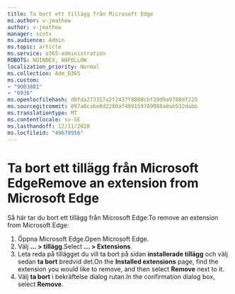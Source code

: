 ```yaml
---
title: Ta bort ett tillägg från Microsoft Edge
ms.author: v-jmathew
author: v-jmathew
manager: scotv
ms.audience: Admin
ms.topic: article
ms.service: o365-administration
ROBOTS: NOINDEX, NOFOLLOW
localization_priority: Normal
ms.collection: Adm_O365
ms.custom:
- "9003881"
- "6936"
ms.openlocfilehash: d0fda273317a2f2437f8808cbf29d9a9788df225
ms.sourcegitcommit: 097a8cabe0d2280af489159789988a0ab532dabb
ms.translationtype: MT
ms.contentlocale: sv-SE
ms.lasthandoff: 12/11/2020
ms.locfileid: "49679956"
---
```

# <a name="remove-an-extension-from-microsoft-edge"></a><span data-ttu-id="2633d-102">Ta bort ett tillägg från Microsoft Edge</span><span class="sxs-lookup"><span data-stu-id="2633d-102">Remove an extension from Microsoft Edge</span></span>

<span data-ttu-id="2633d-103">Så här tar du bort ett tillägg från Microsoft Edge:</span><span class="sxs-lookup"><span data-stu-id="2633d-103">To remove an extension from Microsoft Edge:</span></span>

1. <span data-ttu-id="2633d-104">Öppna Microsoft Edge.</span><span class="sxs-lookup"><span data-stu-id="2633d-104">Open Microsoft Edge.</span></span>
2. <span data-ttu-id="2633d-105">Välj **... > tillägg**.</span><span class="sxs-lookup"><span data-stu-id="2633d-105">Select **... > Extensions**.</span></span>
3. <span data-ttu-id="2633d-106">Leta reda på tillägget du vill ta bort på sidan **installerade tillägg** och välj sedan **ta bort** bredvid det.</span><span class="sxs-lookup"><span data-stu-id="2633d-106">On the **Installed extensions** page, find the extension you would like to remove, and then select **Remove** next to it.</span></span>
4. <span data-ttu-id="2633d-107">Välj **ta bort** i bekräftelse dialog rutan.</span><span class="sxs-lookup"><span data-stu-id="2633d-107">In the confirmation dialog box, select **Remove**.</span></span>
